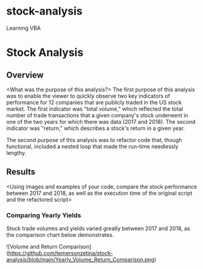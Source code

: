 # stock-analysis
Learning VBA
# Stock Analysis

## Overview
<What was the purpose of this analysis?>
The first purpose of this analysis was to enable the viewer to quickly observe two key indicators  of performance for 12 companies that are publicly traded in the US stock market. The first indicator was "total volume," which reflected the total number of trade transactions that a given company's stock underwent in one of the two years for which there was data (2017 and 2018). The second indicator was "return," which describes a stock's return in a given year.

The second purpose of this analysis was to refactor code that, though functional, included a nested loop that made the run-time needlessly lengthy.

## Results
<Using images and examples of your code, compare the stock performance between 2017 and 2018, as well as the execution time of the original script and the refactored script>

### Comparing Yearly Yields
Stock trade volumes and yields varied greatly between 2017 and 2018, as the comparison chart below demonstrates.

![Volume and Return Comparison] (https://github.com/temersonzetina/stock-analysis/blob/main/Yearly_Volume_Return_Comparison.png)
